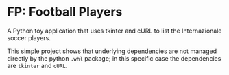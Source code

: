 # FP: Football Players
A Python toy application that uses tkinter and cURL to list the Internazionale soccer players. 

This simple project shows that underlying dependencies are not managed directly by the python `.whl` package; 
in this specific case the dependencies are `tkinter` and `cURL`. 

